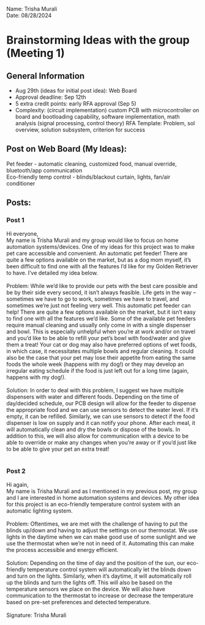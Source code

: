 Name: Trisha Murali <br/>
Date: 08/28/2024 
# Brainstorming Ideas with the group (Meeting 1) 
## General Information
- Aug 29th (ideas for initial post idea): Web Board 
- Approval deadline: Sep 12th 
- 5 extra credit points: early RFA approval (Sep 5) 
- Complexity: (circuit implementation) custom PCB with microcontroller on board and bootloading capability, software implementation, math analysis (signal processing, control theory)
RFA Template: Problem, sol overview, solution subsystem, criterion for success 

## Post on Web Board (My Ideas): 
Pet feeder - automatic cleaning, customized food, manual override, bluetooth/app communication <br/>
Eco-friendly temp control - blinds/blackout curtain, lights, fan/air conditioner <br/> 

## Posts: <br/>
### Post 1 <br/>
Hi everyone, <br/> 
My name is Trisha Murali and my group would like to focus on home automation systems/devices. One of my ideas for this project was to make pet care accessible and convenient. An automatic pet feeder! There are quite a few options available on the market, but as a dog mom myself, it’s been difficult to find one with all the features I’d like for my Golden Retriever to have. I’ve detailed my idea below.<br/> 
<br/> 
Problem: While we’d like to provide our pets with the best care possible and be by their side every second, it isn’t always feasible. Life gets in the way – sometimes we have to go to work, sometimes we have to travel, and sometimes we’re just not feeling very well. This automatic pet feeder can help! There are quite a few options available on the market, but it isn’t easy to find one with all the features we’d like. Some of the available pet feeders require manual cleaning and usually only come in with a single dispenser and bowl. This is especially unhelpful when you’re at work and/or on travel and you’d like to be able to refill your pet’s bowl with food/water and give them a treat! Your cat or dog may also have preferred options of wet foods, in which case, it necessitates multiple bowls and regular cleaning. It could also be the case that your pet may lose their appetite from eating the same foods the whole week (happens with my dog!) or they may develop an irregular eating schedule if the food is just left out for a long time (again, happens with my dog!). <br/> 
<br/> 
Solution: In order to deal with this problem, I suggest we have multiple dispensers with water and different foods. Depending on the time of day/decided schedule, our PCB design will allow for the feeder to dispense the appropriate food and we can use sensors to detect the water level. If it’s empty, it can be refilled. Similarly, we can use sensors to detect if the food dispenser is low on supply and it can notify your phone. After each meal, it will automatically clean and dry the bowls or dispose of the bowls. In addition to this, we will also allow for communication with a device to be able to override or make any changes when you’re away or if you’d just like to be able to give your pet an extra treat! <br/> 
<br/> 

### Post 2 <br/>
Hi again, <br/> 
My name is Trisha Murali and as I mentioned in my previous post, my group and I are interested in home automation systems and devices. My other idea for this project is an eco-friendly temperature control system with an automatic lighting system.<br/>  
Problem: Oftentimes, we are met with the challenge of having to put the blinds up/down and having to adjust the settings on our thermostat. We use lights in the daytime when we can make good use of some sunlight and we use the thermostat when we’re not in need of it. Automating this can make the process accessible and energy efficient.<br/> 
<br/> 
Solution: Depending on the time of day and the position of the sun, our eco-friendly temperature control system will automatically let the blinds down and turn on the lights. Similarly, when it’s daytime, it will automatically roll up the blinds and turn the lights off. This will also be based on the temperature sensors we place on the device. We will also have communication to the thermostat to increase or decrease the temperature based on pre-set preferences and detected temperature. <br/> 
<br/> 
Signature: Trisha Murali 
